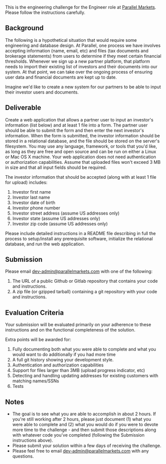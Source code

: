 This is the engineering challenge for the Engineer role at [Parallel Markets](https://parallelmarkets.com).  Please follow the instructions carefully.

## Background
The following is a hypothetical situation that would require some engineering and database design.  At Parallel, one process we have involves accepting information (name, email, etc) and files (tax documents and brokerage statements) from users to determine if they meet certain financial thresholds.  Whenever we sign up a new partner platform, that platform needs to import their existing list of investors and their documents into our system.  At that point, we can take over the ongoing process of ensuring user data and financial documents are kept up to date.

Imagine we'd like to create a new system for our partners to be able to input their investor users and documents. 

## Deliverable
Create a web application that allows a partner user to input an investor's information (list below) and at least 1 file into a form.  The partner user should be able to submit the form and then enter the next investor's information.  When the form is submitted, the investor information should be stored in a relational database, and the file should be stored on the server's filesystem.  You may use any language, framework, or tools that you'd like, as long as they are free and open source and can be run on either a Linux or Mac OS X machine.  Your web application does not need authentication or authorization capabilities.  Assume that uploaded files won't exceed 3 MB in size and that all input fields should be required.

The investor information that should be accepted (along with at least 1 file for upload) includes:

1. Investor first name
1. Investor last name
1. Investor date of birth
1. Investor phone number
1. Investor street address (assume US addresses only)
1. Investor state (assume US addresses only)
1. Investor zip code  (assume US addresses only)

Please include detailed instructions in a README file describing in full the process to setup/install any prerequisite software, initialize the relational database, and run the web application.

## Submission
Please email [dev-admin@parallelmarkets.com](mailto:dev-admin@parallelmarkets.com) with one of the following:
1. The URL of a public Github or Gitlab repository that contains your code and instructions.
1. A zip file (or gzipped tarball) containing a git repository with your code and instructions.

## Evaluation Criteria
Your submission will be evaluated primarily on your adherence to these instructions and on the functional completeness of the solution.

Extra points will be awarded for:
1. Fully documenting both what you were able to complete and what you would want to do additionally if you had more time
1. A full git history showing your development style.
1. Authentication and authorization capabilities
1. Support for files larger than 3MB (upload progress indicator, etc)
1. Detecting and handling updating addresses for existing customers with matching names/SSNs
1. Tests

## Notes
* The goal is to see what you are able to accomplish in about 2 hours.  If you're still working after 2 hours, please just document (1) what you were able to complete and (2) what you would do if you were to devote more time to the challenge - and then submit those descriptions along with whatever code you've completed (following the Submission instructions above).
* Please submit your solution within a few days of receiving the challenge.
* Please feel free to email [dev-admin@parallelmarkets.com](mailto:dev-admin@parallelmarkets.com) with any questions.
